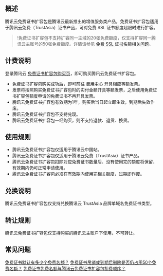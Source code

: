 ## 概述
腾讯云免费证书扩容包是腾讯云最新推出的增值服务类产品，免费证书扩容包适用于腾讯云免费（TrustAsia）证书产品，可对免费 SSL 证书额度超限时进行扩容。
>!免费证书扩容包不支持扩容同一主域的20张免费额度，仅支持扩容同一腾讯云主账号的50张免费额度。详情请参见 [免费 SSL 证书名额相关问题](https://cloud.tencent.com/document/product/400/46849)。


## 计费说明
登录腾讯云 [免费证书扩容包购买页]( https://buy.cloud.tencent.com/ssl )，即可购买腾讯云免费证书扩容包。
- 免费证书扩容包购买成功后，即可前往 [费用中心](https://console.cloud.tencent.com/expense/invoice) 开具相应等额发票。
- 发票将按照购买免费证书扩容包时的实付金额开具等额发票，之后使用免费证书扩容包额度申请的免费证书不再开具发票。
- 腾讯云免费证书扩容包有效期为1年，购买后当日起立即生效，到期后失效作废。
- 腾讯云免费证书扩容包不支持兑现。
- 腾讯云免费证书扩容包一经购买，则不支持退款、退货、换货。

## 使用规则
- 腾讯云免费证书扩容包仅适用于腾讯云中国站。
- 腾讯云免费证书扩容包仅适用于腾讯云免费（TrustAsia）证书产品。
- 腾讯云免费证书扩容包扣除对应免费证书数量后，没有使用完的额度将保留，有效期内仍可正常申请使用。
- 腾讯云免费证书扩容包必须在有效期内使用完相关额度，过期即作废。

## 兑换说明
腾讯云免费证书扩容包仅支持兑换腾讯云 TrustAsia 品牌单域名免费证书类型。


## 转让规则
腾讯云免费证书扩容包仅支持购买的腾讯云主账户下使用，不可转让。

## 常见问题
[免费证书默认有多少个免费名额？](https://cloud.tencent.com/document/product/400/46849)
[免费证书吊销或到期后删除是否仍占用50个免费名额？](https://cloud.tencent.com/document/product/400/46849)
[免费证书免费名额与腾讯云免费证书扩容包扣费顺序？](https://cloud.tencent.com/document/product/400/46849)


